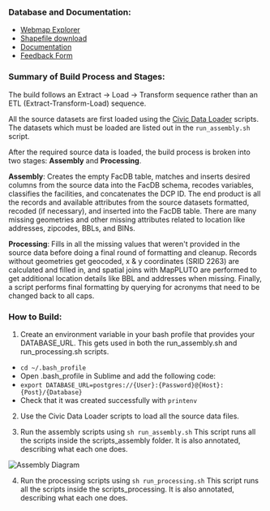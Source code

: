 ### Database and Documentation:

  * [Webmap Explorer](http://cpp.capitalplanning.nyc/facilities)
  * [Shapefile download]()
  * [Documentation](https://nycplanning.github.io/cpdocs/facdb/)
  * [Feedback Form](https://docs.google.com/forms/d/e/1FAIpQLSffdzVSCRmMQhGn32Z6bDnBEKPXJw20m6CkDMeco-z4B1FcNQ/viewform)

### Summary of Build Process and Stages:

The build follows an Extract -> Load -> Transform sequence rather than an ETL (Extract-Transform-Load) sequence.

All the source datasets are first loaded using the [Civic Data Loader](https://github.com/NYCPlanning/civic-data-loader) scripts. The datasets which must be loaded are listed out in the `run_assembly.sh` script.

After the required source data is loaded, the build process is broken into two stages: **Assembly** and **Processing**.

**Assembly**: Creates the empty FacDB table, matches and inserts desired columns from the source data into the FacDB schema, recodes variables, classifies the facilities, and concatenates the DCP ID. The end product is all the records and available attributes from the source datasets formatted, recoded (if necessary), and inserted into the FacDB table. There are many missing geometries and other missing attributes related to location like addresses, zipcodes, BBLs, and BINs.

**Processing**: Fills in all the missing values that weren't provided in the source data before doing a final round of formatting and cleanup. Records without geometries get geocoded, x & y coordinates (SRID 2263) are calculated and filled in, and spatial joins with MapPLUTO are performed to get additional location details like BBL and addresses when missing. Finally, a script performs final formatting by querying for acronyms that need to be changed back to all caps.

### How to Build:

1. Create an environment variable in your bash profile that provides your DATABASE_URL. This gets used in both the run_assembly.sh and run_processing.sh scripts.
  * `cd ~/.bash_profile`
  * Open .bash_profile in Sublime and add the following code:
  * `export DATABASE_URL=postgres://{User}:{Password}@{Host}:{Post}/{Database}`
  * Check that it was created successfully with `printenv`

2. Use the Civic Data Loader scripts to load all the source data files.

3. Run the assembly scripts using `sh run_assembly.sh` This script runs all the scripts inside the scripts_assembly folder. It is also annotated, describing what each one does.

![Assembly Diagram]()

4. Run the processing scripts using `sh run_processing.sh` This script runs all the scripts inside the scripts_processing. It is also annotated, describing what each one does.
